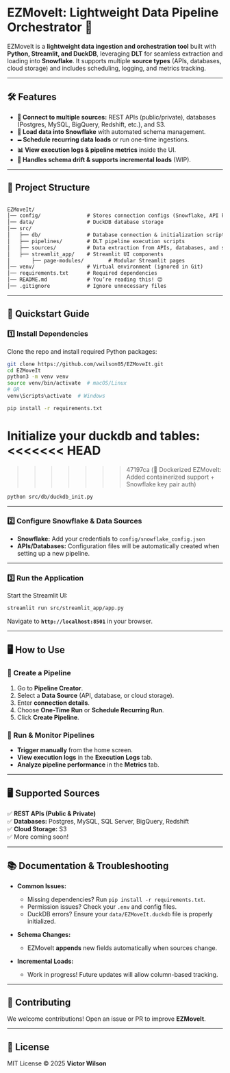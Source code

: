 # **EZMoveIt: Lightweight Data Pipeline Orchestrator 🚀**

EZMoveIt is a **lightweight data ingestion and orchestration tool** built with **Python, Streamlit, and DuckDB**, leveraging **DLT** for seamless extraction and loading into **Snowflake**. It supports multiple **source types** (APIs, databases, cloud storage) and includes scheduling, logging, and metrics tracking.

---

## **🛠 Features**

- **🔗 Connect to multiple sources:** REST APIs (public/private), databases (Postgres, MySQL, BigQuery, Redshift, etc.), and S3.
- **👤 Load data into Snowflake** with automated schema management.
- **🗕 Schedule recurring data loads** or run one-time ingestions.
- **📊 View execution logs & pipeline metrics** inside the UI.
- **🔄 Handles schema drift & supports incremental loads** (WIP).

---

## **🛀 Project Structure**

```txt

EZMoveIt/
│── config/               # Stores connection configs (Snowflake, API keys, etc.)
│── data/                 # DuckDB database storage
│── src/
│   ├── db/               # Database connection & initialization scripts
│   ├── pipelines/        # DLT pipeline execution scripts
│   ├── sources/          # Data extraction from APIs, databases, and storage
│   ├── streamlit_app/    # Streamlit UI components
│       ├── page-modules/        # Modular Streamlit pages
│── venv/                 # Virtual environment (ignored in Git)
│── requirements.txt      # Required dependencies
│── README.md             # You’re reading this! 😊
│── .gitignore            # Ignore unnecessary files
```

---

## **🚀 Quickstart Guide**

### **1️⃣ Install Dependencies**

Clone the repo and install required Python packages:

```bash
git clone https://github.com/vwilson05/EZMoveIt.git
cd EZMoveIt
python3 -m venv venv
source venv/bin/activate  # macOS/Linux
# OR
venv\Scripts\activate  # Windows

pip install -r requirements.txt
```

Initialize your duckdb and tables:
<<<<<<< HEAD
=======

>>>>>>> 47197ca (🚀 Dockerized EZMoveIt: Added containerized support + Snowflake key pair auth)
```bash
python src/db/duckdb_init.py
```

---

### **2️⃣ Configure Snowflake & Data Sources**

- **Snowflake:** Add your credentials to `config/snowflake_config.json`  
- **APIs/Databases:** Configuration files will be automatically created when setting up a new pipeline.

---

### **3️⃣ Run the Application**

Start the Streamlit UI:

```bash
streamlit run src/streamlit_app/app.py
```

Navigate to **`http://localhost:8501`** in your browser.

---

## **🖥 How to Use**

### **📌 Create a Pipeline**

1. Go to **Pipeline Creator**.
2. Select a **Data Source** (API, database, or cloud storage).
3. Enter **connection details**.
4. Choose **One-Time Run** or **Schedule Recurring Run**.
5. Click **Create Pipeline**.

### **🚀 Run & Monitor Pipelines**

- **Trigger manually** from the home screen.
- **View execution logs** in the **Execution Logs** tab.
- **Analyze pipeline performance** in the **Metrics** tab.

---

## **🖥 Supported Sources**

✅ **REST APIs (Public & Private)**  
✅ **Databases:** Postgres, MySQL, SQL Server, BigQuery, Redshift  
✅ **Cloud Storage:** S3  
✅ More coming soon!

---

## **📚 Documentation & Troubleshooting**

- **Common Issues:**  
  - Missing dependencies? Run `pip install -r requirements.txt`.
  - Permission issues? Check your `.env` and config files.
  - DuckDB errors? Ensure your `data/EZMoveIt.duckdb` file is properly initialized.

- **Schema Changes:**  
  - EZMoveIt **appends** new fields automatically when sources change.

- **Incremental Loads:**  
  - Work in progress! Future updates will allow column-based tracking.

---

## **🤝 Contributing**

We welcome contributions! Open an issue or PR to improve **EZMoveIt**.

---

## **🐝 License**

MIT License © 2025 **Victor Wilson**  
